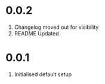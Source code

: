 # 0.0.2

1. Changelog moved out for visibility
2. README Updated

# 0.0.1

1. Initialised default setup